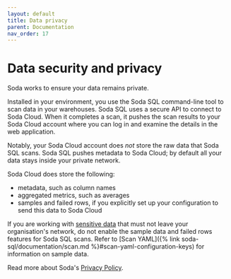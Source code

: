 ```yaml
---
layout: default
title: Data privacy
parent: Documentation
nav_order: 17
---
```


# Data security and privacy

Soda works to ensure your data remains private.

Installed in your environment, you use the Soda SQL command-line tool to scan data in your warehouses. Soda SQL uses a secure API to connect to Soda Cloud. When it completes a scan, it pushes the scan results to your Soda Cloud account where you can log in and examine the details in the web application. 

Notably, your Soda Cloud account does *not* store the raw data that Soda SQL scans. Soda SQL pushes metadata to Soda Cloud; by default all your data stays inside your private network.

Soda Cloud does store the following:
* metadata, such as column names 
* aggregated metrics, such as averages 
* samples and failed rows, if you explicitly set up your configuration to send this data to Soda Cloud

If you are working with [sensitive data](https://ec.europa.eu/info/law/law-topic/data-protection/reform/rules-business-and-organisations/legal-grounds-processing-data/sensitive-data/what-personal-data-considered-sensitive_en) that must not leave your organisation's network, do not enable the sample data and failed rows features for Soda SQL scans. Refer to [Scan YAML]({% link soda-sql/documentation/scan.md %}#scan-yaml-configuration-keys) for information on sample data.

Read more about Soda's [Privacy Policy](https://www.soda.io/privacy-policy).